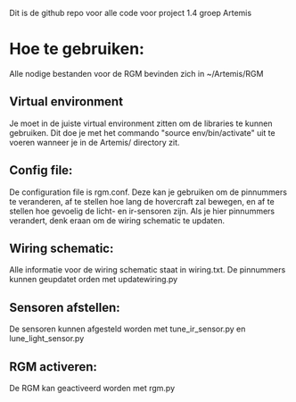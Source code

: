 Dit is de github repo voor alle code voor project 1.4 groep Artemis

# Hoe te gebruiken:

Alle nodige bestanden voor de RGM bevinden zich in ~/Artemis/RGM

## Virtual environment
Je moet in de juiste virtual environment zitten om de libraries te kunnen gebruiken. Dit doe je met het commando "source env/bin/activate" uit te voeren wanneer je in de Artemis/ directory zit.

## Config file:
De configuration file is rgm.conf. Deze kan je gebruiken om de pinnummers te veranderen, af te stellen hoe lang de hovercraft zal bewegen, en af te stellen hoe gevoelig de licht- en ir-sensoren zijn. Als je hier pinnummers verandert, denk eraan om de wiring schematic te updaten.

## Wiring schematic:
Alle informatie voor de wiring schematic staat in wiring.txt. De pinnummers kunnen geupdatet orden met updatewiring.py

## Sensoren afstellen:
De sensoren kunnen afgesteld worden met tune_ir_sensor.py en lune_light_sensor.py


## RGM activeren:
De RGM kan geactiveerd worden met rgm.py